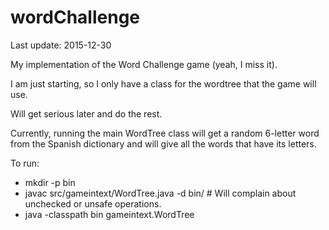 # wordChallenge

Last update: 2015-12-30

My implementation of the Word Challenge game (yeah, I miss it).

I am just starting, so I only have a class for the wordtree that the game will use.

Will get serious later and do the rest.

Currently, running the main WordTree class will get a random 6-letter word from the Spanish dictionary
and will give all the words that have its letters.

To run:
 * 	mkdir -p bin
 *  javac src/gameintext/WordTree.java -d bin/ # Will complain about  unchecked or unsafe operations.
 *  java -classpath bin gameintext.WordTree

 
